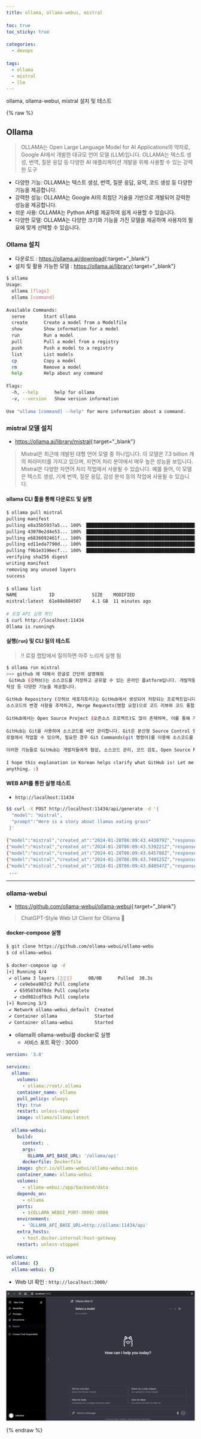 ```yaml
---
title: ollama, ollama-webui, mistral  

toc: true
toc_sticky: true

categories:
  - devops

tags:
  - ollama
  - mistral
  - llm
---
```

 
ollama, ollama-webui, mistral 설치 및 테스트 

{% raw %}

## Ollama 

> OLLAMA는 Open Large Language Model for AI Applications의 약자로, Google AI에서 개발한 대규모 언어 모델 (LLM)입니다. 
> OLLAMA는 텍스트 생성, 번역, 질문 응답 등 다양한 AI 애플리케이션 개발을 위해 사용할 수 있는 강력한 도구

- 다양한 기능: OLLAMA는 텍스트 생성, 번역, 질문 응답, 요약, 코드 생성 등 다양한 기능을 제공합니다.
- 강력한 성능: OLLAMA는 Google AI의 최첨단 기술을 기반으로 개발되어 강력한 성능을 제공합니다.
- 쉬운 사용: OLLAMA는 Python API를 제공하여 쉽게 사용할 수 있습니다.
- 다양한 모델: OLLAMA는 다양한 크기와 기능을 가진 모델을 제공하여 사용자의 필요에 맞게 선택할 수 있습니다.

### Ollama 설치 
- 다운로드 : <https://ollama.ai/download>{:target="_blank"}
- 설치 및 활용 가능한 모델 : <https://ollama.ai/library>{:target="_blank"}

```sh
$ ollama
Usage:
  ollama [flags]
  ollama [command]

Available Commands:
  serve       Start ollama
  create      Create a model from a Modelfile
  show        Show information for a model
  run         Run a model
  pull        Pull a model from a registry
  push        Push a model to a registry
  list        List models
  cp          Copy a model
  rm          Remove a model
  help        Help about any command

Flags:
  -h, --help      help for ollama
  -v, --version   Show version information

Use "ollama [command] --help" for more information about a command.
```

### mistral 모델 설치
- <https://ollama.ai/library/mistral>{:target="_blank"}


> Mistral은 최근에 개발된 대형 언어 모델 중 하나입니다. 
이 모델은 7.3 billion 개의 파라미터를 가지고 있으며, 자연어 처리 분야에서 매우 높은 성능을 보입니다. 
Mistral은 다양한 자연어 처리 작업에서 사용될 수 있습니다. 
예를 들어, 이 모델은 텍스트 생성, 기계 번역, 질문 응답, 감성 분석 등의 작업에 사용될 수 있습니다.


#### ollama CLI 툴을 통해 다운로드 및 실행  

```sh
$ ollama pull mistral
pulling manifest
pulling e8a35b5937a5... 100% ▕████████████████████████████████████████████████████████████████████████████▏ 4.1 GB
pulling 43070e2d4e53... 100% ▕████████████████████████████████████████████████████████████████████████████▏  11 KB
pulling e6836092461f... 100% ▕████████████████████████████████████████████████████████████████████████████▏   42 B
pulling ed11eda7790d... 100% ▕████████████████████████████████████████████████████████████████████████████▏   30 B
pulling f9b1e3196ecf... 100% ▕████████████████████████████████████████████████████████████████████████████▏  483 B
verifying sha256 digest
writing manifest
removing any unused layers
success

$ ollama list
NAME          	ID          	SIZE  	MODIFIED
mistral:latest	61e88e884507	4.1 GB	11 minutes ago

# 로컬 API 실행 확인 
$ curl http://localhost:11434
Ollama is running%
```

#### 실행(`run`) 및 CLI 질의 테스트
 
> !! 로컬 랩탑에서 질의하면 아주 느리게 실행 됨

```sh 
$ ollama run mistral
>>> github 에 대해서 한글로 간단히 설명해줘
 GitHub (깃허브)는 소스코드를 저장하고 공유할 수 있는 온라인 플atform입니다. 개발자들이 프로젝트를 만들어서 원활한 협업을 위해 사용됩니다. GitHub에서는 소스코드를 저장하고, 버전 관리, 코드 검토, �erkdown 문서
작성 등 다양한 기능을 제공합니다.

GitHub Repository (깃허브 레포지토리)는 GitHub에서 생성되어 저장되는 프로젝트입니다. 개발자들은 GitHub Repository에 원본 소스코드를 업로드하여 다른 개발자들과 공유할 수 있습니다. 이를 통해 협력하면
소스코드의 변경 사항을 추적하고, Merge Requests(병합 요청)으로 코드 리뷰와 코드 통합을 수행할 수 있습니다.

GitHub에서는 Open Source Project (오픈소스 프로젝트)도 많이 존재하며, 이를 통해 개발자들은 다른 개발자의 코드를 참고하고, 협력하며, 공부할 수 있습니다.

GitHub는 Git을 사용하여 소스코드를 버전 관리합니다. Git은 분산형 Source Control System(분산형 소스코드 제어 시스템)입니다. 이렇게 되면, 개발자들은 원격 저장소에서 최신 상태의 소스코드를  clone(복사)하여
로컬에서 작업할 수 있으며, 필요한 경우 Git Commands(git 명령어)를 이용해 소스코드를 push(전송)하거나 pull(받기)하여 GitHub Repository와 동기화할 수 있습니다.

이러한 기능들로 GitHub는 개발자들에게 협업, 소스코드 관리, 코드 검토, Open Source Project 참여 등을 용이하게 만들어줍니다.

I hope this explanation in Korean helps clarify what GitHub is! Let me know if you have any questions or need further clarification on
anything. :)
```

#### WEB API를 통한 실행 테스트
- `http://localhost:11434`
  
```sh
$$ curl -X POST http://localhost:11434/api/generate -d '{
  "model": "mistral",
  "prompt":"Here is a story about llamas eating grass"
 }'

{"model":"mistral","created_at":"2024-01-28T06:09:43.443079Z","response":" Title","done":false}
{"model":"mistral","created_at":"2024-01-28T06:09:43.539221Z","response":":","done":false}
{"model":"mistral","created_at":"2024-01-28T06:09:43.645788Z","response":" The","done":false}
{"model":"mistral","created_at":"2024-01-28T06:09:43.749525Z","response":" L","done":false}
{"model":"mistral","created_at":"2024-01-28T06:09:43.840547Z","response":"lam","done":false}
 ...
 ```

---

### ollama-webui 
- <https://github.com/ollama-webui/ollama-webui>{:target="_blank"}

> ChatGPT-Style Web UI Client for Ollama 🦙

#### docker-compose 실행 

```sh
$ git clone https://github.com/ollama-webui/ollama-webu
$ cd ollama-webui

$ docker-compose up -d
[+] Running 4/4
 ✔ ollama 3 layers [⣿⣿⣿]      0B/0B      Pulled  38.3s
   ✔ ce9ebea987c2 Pull complete                                               6.6s
   ✔ 659507d470de Pull complete                                               8.3s
   ✔ cbd982cdf9cb Pull complete                                              28.6s
[+] Running 3/3
 ✔ Network ollama-webui_default  Created                                      0.0s
 ✔ Container ollama              Started                                      0.1s
 ✔ Container ollama-webui        Started                                      0.0s
```

- ollama와 ollama-webui를 docker로 실행 
  - 서비스 포트 확인 : 3000

```yaml
version: '3.8'

services:
  ollama:
    volumes:
      - ollama:/root/.ollama
    container_name: ollama
    pull_policy: always
    tty: true
    restart: unless-stopped
    image: ollama/ollama:latest

  ollama-webui:
    build:
      context: .
      args:
        OLLAMA_API_BASE_URL: '/ollama/api'
      dockerfile: Dockerfile
    image: ghcr.io/ollama-webui/ollama-webui:main
    container_name: ollama-webui
    volumes:
      - ollama-webui:/app/backend/data
    depends_on:
      - ollama
    ports:
      - ${OLLAMA_WEBUI_PORT-3000}:8080
    environment:
      - 'OLLAMA_API_BASE_URL=http://ollama:11434/api'
    extra_hosts:
      - host.docker.internal:host-gateway
    restart: unless-stopped

volumes:
  ollama: {}
  ollama-webui: {}
```

- Web UI 확인 : `http://localhost:3000/`

![](/images/2024-01-28-15-25-15.png)

{% endraw %}
